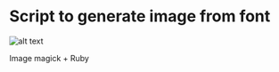 # Script to generate image from font

![alt text](https://vulture0902.github.io/img/fig01.png "fig01")

Image magick + Ruby


